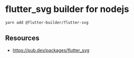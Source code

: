 # flutter_svg builder for nodejs

```bash
yarn add @flutter-builder/flutter-svg
```

## Resources

- https://pub.dev/packages/flutter_svg
